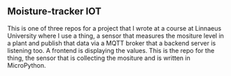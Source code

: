 ## Moisture-tracker IOT

This is one of three repos for a project that I wrote at a course at Linnaeus University where I use a thing, a sensor that measures the mositure level in a plant and publish that data via a MQTT broker that a backend server is listening too. A frontend is displaying the values.
This is the repo for the thing, the sensor that is collecting the mositure and is written in MicroPython.
